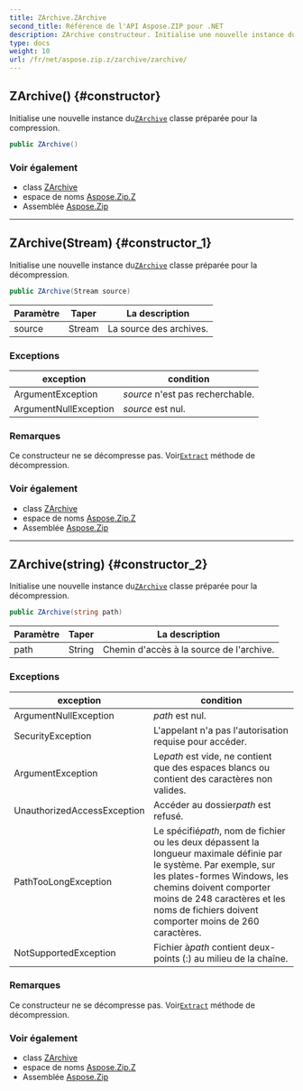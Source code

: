 ```yaml
---
title: ZArchive.ZArchive
second_title: Référence de l'API Aspose.ZIP pour .NET
description: ZArchive constructeur. Initialise une nouvelle instance duZArchive classe préparée pour la compression.
type: docs
weight: 10
url: /fr/net/aspose.zip.z/zarchive/zarchive/
---
```

## ZArchive() {#constructor}

Initialise une nouvelle instance du[`ZArchive`](../) classe préparée pour la compression.

```csharp
public ZArchive()
```

### Voir également

* class [ZArchive](../)
* espace de noms [Aspose.Zip.Z](../../zarchive/)
* Assemblée [Aspose.Zip](../../../)

---

## ZArchive(Stream) {#constructor_1}

Initialise une nouvelle instance du[`ZArchive`](../) classe préparée pour la décompression.

```csharp
public ZArchive(Stream source)
```

| Paramètre | Taper | La description |
| --- | --- | --- |
| source | Stream | La source des archives. |

### Exceptions

| exception | condition |
| --- | --- |
| ArgumentException | *source* n'est pas recherchable. |
| ArgumentNullException | *source* est nul. |

### Remarques

Ce constructeur ne se décompresse pas. Voir[`Extract`](../extract/) méthode de décompression.

### Voir également

* class [ZArchive](../)
* espace de noms [Aspose.Zip.Z](../../zarchive/)
* Assemblée [Aspose.Zip](../../../)

---

## ZArchive(string) {#constructor_2}

Initialise une nouvelle instance du[`ZArchive`](../) classe préparée pour la décompression.

```csharp
public ZArchive(string path)
```

| Paramètre | Taper | La description |
| --- | --- | --- |
| path | String | Chemin d'accès à la source de l'archive. |

### Exceptions

| exception | condition |
| --- | --- |
| ArgumentNullException | *path* est nul. |
| SecurityException | L'appelant n'a pas l'autorisation requise pour accéder. |
| ArgumentException | Le*path* est vide, ne contient que des espaces blancs ou contient des caractères non valides. |
| UnauthorizedAccessException | Accéder au dossier*path* est refusé. |
| PathTooLongException | Le spécifié*path*, nom de fichier ou les deux dépassent la longueur maximale définie par le système. Par exemple, sur les plates-formes Windows, les chemins doivent comporter moins de 248 caractères et les noms de fichiers doivent comporter moins de 260 caractères. |
| NotSupportedException | Fichier à*path* contient deux-points (:) au milieu de la chaîne. |

### Remarques

Ce constructeur ne se décompresse pas. Voir[`Extract`](../extract/) méthode de décompression.

### Voir également

* class [ZArchive](../)
* espace de noms [Aspose.Zip.Z](../../zarchive/)
* Assemblée [Aspose.Zip](../../../)


